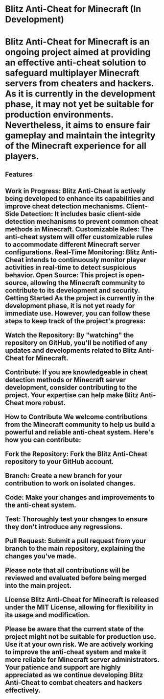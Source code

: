 <h1>Blitz Anti-Cheat for Minecraft (In Development)<h1>
Blitz Anti-Cheat for Minecraft is an ongoing project aimed at providing an effective anti-cheat solution to safeguard multiplayer Minecraft servers from cheaters and hackers. As it is currently in the development phase, it may not yet be suitable for production environments. Nevertheless, it aims to ensure fair gameplay and maintain the integrity of the Minecraft experience for all players.

<h2>Features<h2>
Work in Progress: Blitz Anti-Cheat is actively being developed to enhance its capabilities and improve cheat detection mechanisms.
Client-Side Detection: It includes basic client-side detection mechanisms to prevent common cheat methods in Minecraft.
Customizable Rules: The anti-cheat system will offer customizable rules to accommodate different Minecraft server configurations.
Real-Time Monitoring: Blitz Anti-Cheat intends to continuously monitor player activities in real-time to detect suspicious behavior.
Open Source: This project is open-source, allowing the Minecraft community to contribute to its development and security.
Getting Started
As the project is currently in the development phase, it is not yet ready for immediate use. However, you can follow these steps to keep track of the project's progress:

Watch the Repository: By "watching" the repository on GitHub, you'll be notified of any updates and developments related to Blitz Anti-Cheat for Minecraft.

Contribute: If you are knowledgeable in cheat detection methods or Minecraft server development, consider contributing to the project. Your expertise can help make Blitz Anti-Cheat more robust.

How to Contribute
We welcome contributions from the Minecraft community to help us build a powerful and reliable anti-cheat system. Here's how you can contribute:

Fork the Repository: Fork the Blitz Anti-Cheat repository to your GitHub account.

Branch: Create a new branch for your contribution to work on isolated changes.

Code: Make your changes and improvements to the anti-cheat system.

Test: Thoroughly test your changes to ensure they don't introduce any regressions.

Pull Request: Submit a pull request from your branch to the main repository, explaining the changes you've made.

Please note that all contributions will be reviewed and evaluated before being merged into the main project.

License
Blitz Anti-Cheat for Minecraft is released under the MIT License, allowing for flexibility in its usage and modification.

Please be aware that the current state of the project might not be suitable for production use. Use it at your own risk. We are actively working to improve the anti-cheat system and make it more reliable for Minecraft server administrators. Your patience and support are highly appreciated as we continue developing Blitz Anti-Cheat to combat cheaters and hackers effectively.
